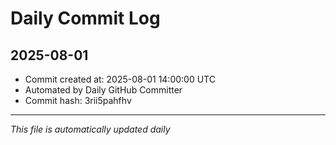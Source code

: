# Daily Commit Log

## 2025-08-01

- Commit created at: 2025-08-01 14:00:00 UTC
- Automated by Daily GitHub Committer
- Commit hash: 3rii5pahfhv

---
*This file is automatically updated daily*